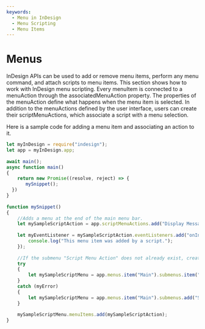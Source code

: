 ```yaml
---
keywords:
  - Menu in InDesign
  - Menu Scripting
  - Menu Items
---
```

# Menus

InDesign APIs can be used to add or remove menu items, perform any menu command, and attach scripts to menu items. This section shows how to work with InDesign menu scripting. Every menuItem is connected to a menuAction through the associatedMenuAction property. The properties of the menuAction define what happens when the menu item is selected. In addition to the menuActions defined by the user interface, users can create their scriptMenuActions, which associate a script with a menu selection.

Here is a sample code for adding a menu item and associating an action to it. 

```js
let myInDesign = require("indesign");
let app = myInDesign.app;
 
await main();
async function main()
{
    return new Promise((resolve, reject) => {
       mySnippet();
  })
}
 
function mySnippet()
{
    //Adds a menu at the end of the main menu bar.
    let mySampleScriptAction = app.scriptMenuActions.add("Display Message");
 
    let myEventListener = mySampleScriptAction.eventListeners.add("onInvoke", function(){
        console.log("This menu item was added by a script.");
    });
 
    //If the submenu "Script Menu Action" does not already exist, create it.
    try
    {
        let mySampleScriptMenu = app.menus.item("Main").submenus.item("Script Menu Action");
    }
    catch (myError)
    {
        let mySampleScriptMenu = app.menus.item("Main").submenus.add("Script Menu Action");
    }
 
    mySampleScriptMenu.menuItems.add(mySampleScriptAction);
}
```